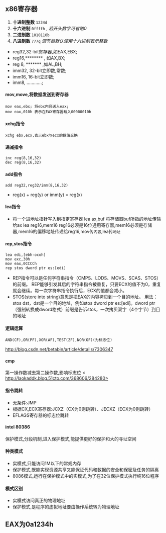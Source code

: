 ## x86寄存器
1. **十进制整数** `1234d`
2. **十六进制** `0ffffh` , *若开头数字可省略0*
3. **二进制数** `1010110b`
4. **八进制数** `777q` *调节器默认使用十六进制表示整数*

- reg32,32-bit寄存器,如EAX,EBX;
- reg16,********   , 如AX,BX;
- reg 8, *******    ,如AL,BH;
- imm32, 32-bit立即数,常数;
- imm16, 16-bit立即数;
- imm8,  ............;

#### mov,move,将数据发送到寄存器
	mov eax,ebx; 将ebx内容送入eax;
	mov eax,010h 表示在EAX寄存器载入00000010h
#### xchg指令
	xchg ebx,ecx,表示ebx与ecx的数值交换
#### 递减指令
	inc reg(8,16,32)
	dec reg(8,16,32)
#### add指令
	add reg32,reg32/imm(8,16,32)
* reg(x) + reg(y) or imm(y) = reg(x)

#### lea指令
- 将一个进地址指针写入到指定寄存器
	lea ax,buf 将存储器buf所指的地址传输给ax
	lea reg16,mem16
reg16必须是16位通用寄存器,mem16必须是存储器,mem16的偏移地址传递给reg16,mov传`内容`,lea传`地址`

#### rep,stos指令
```
lea edi,[ebh-ocoh]
mov exc,30h
mov eax,0CCCCh
rep stos dword ptr es:[edi]
```
- REP指令可以是任何字符串指令（CMPS、LODS、MOVS、SCAS、STOS）的前缀。 REP能够引发其后的字符串指令被重复，只要ECX的值不为0，重复就会继续。每一次字符串指令执行后，ECX的值都会减小。
- STOS(store into string)意思是把EAX的内容拷贝到一个目的地址。 用法：stos dst，dst是一个目的地址，例如stos dword ptr es:[edi]。dword ptr（强制转换成dword格式）前缀是告诉stos，一次拷贝双字（4个字节）到目的地址

#### 逻辑运算 
	AND(CF),OR(PF),XOR(AF),TEST(ZF),NOR(OF)(为标志位)
<http://blog.csdn.net/betabin/article/details/7306347>
#### cmp
第一操作数减去第二操作数,影响标志位
< http://laokaddk.blog.51cto.com/368606/284280>
#### 指令跳转
- 无条件:JMP
- 根据CX,ECX寄存器:JCXZ（CX为0则跳转）、JECXZ（ECX为0则跳转）
- EFLAGS寄存器的标志位跳转

#### intel 80386
保护模式,分段机制,进入保护模式,能提供更好的保护和大的寻址空间
#### 种类模式
- 实模式,只能访问1M以下的常规内存
- 保护模式,既能实现资源共享又能保证代码和数据的安全和保密及任务的隔离
- 8086模式,运行在保护模式中的实模式,为了在32位保护模式执行纯16位程序
#### 模式区别
- 实模式访问真正的物理地址
- 保护模式,是程序的虚拟地址要由操作系统转为物理地址

## EAX为0a1234h
